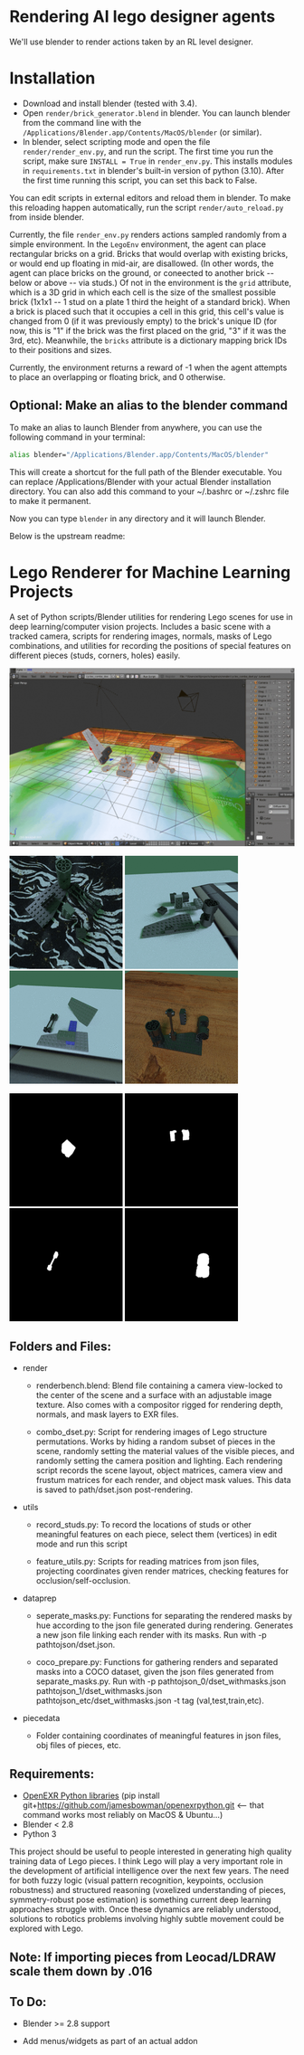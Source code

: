 # Rendering AI lego designer agents

We'll use blender to render actions taken by an RL level designer.

# Installation

- Download and install blender (tested with 3.4).
- Open `render/brick_generator.blend` in blender. You can launch blender from the command line with the `/Applications/Blender.app/Contents/MacOS/blender` (or similar).
- In blender, select scripting mode and open the file `render/render_env.py`, and run the script. The first time you run the script, make sure `INSTALL = True` in `render_env.py`. This installs modules in `requirements.txt` in blender's built-in version of python (3.10). After the first time running this script, you can set this back to False.

You can edit scripts in external editors and reload them in blender. To make this reloading happen automatically, run the script `render/auto_reload.py` from inside blender.

Currently, the file `render_env.py` renders actions sampled randomly from a simple environment. In the `LegoEnv` environment, the agent can place
rectangular bricks on a grid. Bricks that would overlap with existing bricks, or would end up floating in mid-air, are disallowed. (In other words, the agent can place bricks on the ground, or coneected to another brick -- below or above -- via studs.) Of not in the environment is the `grid` attribute, which is a 3D grid in which each cell is the size of the smallest possible brick (1x1x1 -- 1 stud on a plate 1 third the height of a standard brick). When a brick is placed such that it occupies a cell in this grid, this cell's value is changed from 0 (if it was previously empty) to the brick's unique ID (for now, this is "1" if the brick was the first placed on the grid, "3" if it was the 3rd, etc). Meanwhile, the `bricks` attribute is a dictionary mapping brick IDs to their positions and sizes.

Currently, the environment returns a reward of -1 when the agent attempts to place an overlapping or floating brick, and 0 otherwise.

## Optional: Make an alias to the blender command

To make an alias to launch Blender from anywhere, you can use the following command in your terminal:

```bash
alias blender="/Applications/Blender.app/Contents/MacOS/blender"
```

This will create a shortcut for the full path of the Blender executable. You can replace /Applications/Blender with your actual Blender installation directory. You can also add this command to your ~/.bashrc or ~/.zshrc file to make it permanent.

Now you can type `blender` in any directory and it will launch Blender.

Below is the upstream readme:


# Lego Renderer for Machine Learning Projects


A set of Python scripts/Blender utilities for rendering Lego scenes for use in deep learning/computer vision projects.
Includes a basic scene with a tracked camera, scripts for rendering images, normals, masks of Lego combinations, and utilities for recording the positions of special features on different pieces (studs, corners, holes) easily.


![alt text](./repo_images/renders.gif "Rendering")


![alt text](./repo_images/0000_tst.gif "render1")  ![alt text](./repo_images/0001_tst.gif "mask1")  ![alt text](./repo_images/0002_tst.gif "normals1")  ![alt text](./repo_images/0003_tst.gif "masks1")


![alt text](./repo_images/0000_masks.gif "0")  ![alt text](./repo_images/0001_masks.gif "1")  ![alt text](./repo_images/0002_masks.gif "2")  ![alt text](./repo_images/0003_masks.gif "3")


## Folders and Files:

* render
  * renderbench.blend: Blend file containing a camera view-locked to the center of the scene and a surface with an adjustable image texture.  Also comes with a compositor rigged for rendering depth, normals, and mask layers to EXR files.

  * combo_dset.py: Script for rendering images of Lego structure permutations.  Works by hiding a random subset of pieces in the scene, randomly setting the material values of the visible pieces, and randomly setting the camera position and lighting.  Each rendering script records the scene layout, object matrices, camera view and frustum matrices for each render, and object mask values. This data is saved to path/dset.json post-rendering.

* utils
  * record_studs.py: To record the locations of studs or other meaningful features on each piece, select them (vertices) in edit mode and run this script

  * feature_utils.py: Scripts for reading matrices from json files, projecting coordinates given render matrices, checking features for occlusion/self-occlusion.   

* dataprep
  * seperate_masks.py: Functions for separating the rendered masks by hue according to the json file generated during rendering.  Generates a new json file linking each render with its masks.  Run with -p pathtojson/dset.json.

  * coco_prepare.py: Functions for gathering renders and separated masks into a COCO dataset, given the json files generated from separate_masks.py.  Run with -p pathtojson_0/dset_withmasks.json pathtojson_1/dset_withmasks.json pathtojson_etc/dset_withmasks.json -t tag (val,test,train,etc). 

* piecedata
    * Folder containing coordinates of meaningful features in json files, obj files of pieces, etc.


## Requirements:

* [OpenEXR Python libraries](https://github.com/jamesbowman/openexrpython) (pip install git+https://github.com/jamesbowman/openexrpython.git  <-- that command works most reliably on MacOS & Ubuntu...)
* Blender < 2.8
* Python 3


This project should be useful to people interested in generating high quality training data of Lego pieces.  I think Lego will play a very important role in the development of artificial intelligence over the next few years.  The need for both fuzzy logic (visual pattern recognition, keypoints, occlusion robustness) and structured reasoning (voxelized understanding of pieces, symmetry-robust pose estimation) is something current deep learning approaches struggle with.  Once these dynamics are reliably understood, solutions to robotics problems involving highly subtle movement could be explored with Lego.


## Note: If importing pieces from Leocad/LDRAW scale them down by .016


## To Do:

* Blender >= 2.8 support

* Add menus/widgets as part of an actual addon
